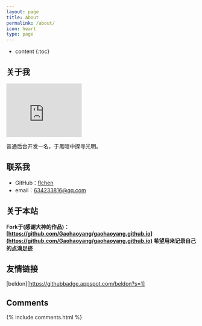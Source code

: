 ```yaml
---
layout: page
title: About
permalink: /about/
icon: heart
type: page
---
```


* content
{:toc}

## 关于我

<iframe src="https://githubbadge.appspot.com/mrcalmdow?s=1" style="border: 0;height: 142px;width: 200px;overflow: hidden;" frameBorder="0"></iframe>

普通后台开发一名，于黑暗中探寻光明。

## 联系我

* GitHub：[flchen](https://github.com/mrCalmdow)
* email：634233816@qq.com

## 关于本站

**Fork于(感谢大神的作品)：[https://github.com/Gaohaoyang/gaohaoyang.github.io](https://github.com/Gaohaoyang/gaohaoyang.github.io) 希望用来记录自己的点滴足迹**

## 友情链接

[beldon][https://githubbadge.appspot.com/beldon?s=1]

## Comments

{% include comments.html %}
